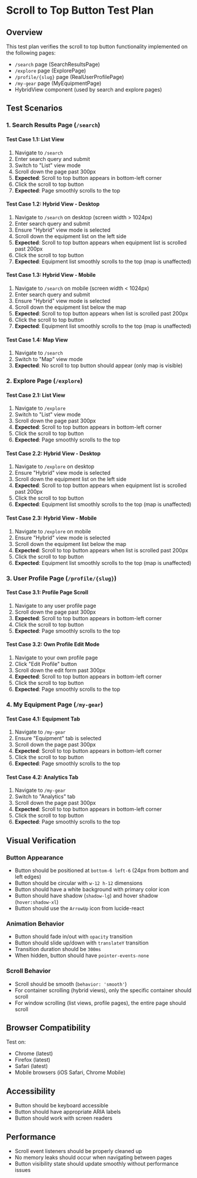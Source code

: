 # Scroll to Top Button Test Plan

## Overview
This test plan verifies the scroll to top button functionality implemented on the following pages:
- `/search` page (SearchResultsPage)
- `/explore` page (ExplorePage) 
- `/profile/{slug}` page (RealUserProfilePage)
- `/my-gear` page (MyEquipmentPage)
- HybridView component (used by search and explore pages)

## Test Scenarios

### 1. Search Results Page (`/search`)

#### Test Case 1.1: List View
1. Navigate to `/search` 
2. Enter search query and submit
3. Switch to "List" view mode
4. Scroll down the page past 300px
5. **Expected**: Scroll to top button appears in bottom-left corner
6. Click the scroll to top button
7. **Expected**: Page smoothly scrolls to the top

#### Test Case 1.2: Hybrid View - Desktop
1. Navigate to `/search` on desktop (screen width > 1024px)
2. Enter search query and submit
3. Ensure "Hybrid" view mode is selected
4. Scroll down the equipment list on the left side
5. **Expected**: Scroll to top button appears when equipment list is scrolled past 200px
6. Click the scroll to top button
7. **Expected**: Equipment list smoothly scrolls to the top (map is unaffected)

#### Test Case 1.3: Hybrid View - Mobile
1. Navigate to `/search` on mobile (screen width < 1024px)
2. Enter search query and submit
3. Ensure "Hybrid" view mode is selected
4. Scroll down the equipment list below the map
5. **Expected**: Scroll to top button appears when list is scrolled past 200px
6. Click the scroll to top button
7. **Expected**: Equipment list smoothly scrolls to the top (map is unaffected)

#### Test Case 1.4: Map View
1. Navigate to `/search`
2. Switch to "Map" view mode
3. **Expected**: No scroll to top button should appear (only map is visible)

### 2. Explore Page (`/explore`)

#### Test Case 2.1: List View
1. Navigate to `/explore`
2. Switch to "List" view mode
3. Scroll down the page past 300px
4. **Expected**: Scroll to top button appears in bottom-left corner
5. Click the scroll to top button
6. **Expected**: Page smoothly scrolls to the top

#### Test Case 2.2: Hybrid View - Desktop
1. Navigate to `/explore` on desktop
2. Ensure "Hybrid" view mode is selected
3. Scroll down the equipment list on the left side
4. **Expected**: Scroll to top button appears when equipment list is scrolled past 200px
5. Click the scroll to top button
6. **Expected**: Equipment list smoothly scrolls to the top (map is unaffected)

#### Test Case 2.3: Hybrid View - Mobile
1. Navigate to `/explore` on mobile
2. Ensure "Hybrid" view mode is selected
3. Scroll down the equipment list below the map
4. **Expected**: Scroll to top button appears when list is scrolled past 200px
5. Click the scroll to top button
6. **Expected**: Equipment list smoothly scrolls to the top (map is unaffected)

### 3. User Profile Page (`/profile/{slug}`)

#### Test Case 3.1: Profile Page Scroll
1. Navigate to any user profile page
2. Scroll down the page past 300px
3. **Expected**: Scroll to top button appears in bottom-left corner
4. Click the scroll to top button
5. **Expected**: Page smoothly scrolls to the top

#### Test Case 3.2: Own Profile Edit Mode
1. Navigate to your own profile page
2. Click "Edit Profile" button
3. Scroll down the edit form past 300px
4. **Expected**: Scroll to top button appears in bottom-left corner
5. Click the scroll to top button
6. **Expected**: Page smoothly scrolls to the top

### 4. My Equipment Page (`/my-gear`)

#### Test Case 4.1: Equipment Tab
1. Navigate to `/my-gear`
2. Ensure "Equipment" tab is selected
3. Scroll down the page past 300px
4. **Expected**: Scroll to top button appears in bottom-left corner
5. Click the scroll to top button
6. **Expected**: Page smoothly scrolls to the top

#### Test Case 4.2: Analytics Tab
1. Navigate to `/my-gear`
2. Switch to "Analytics" tab
3. Scroll down the page past 300px
4. **Expected**: Scroll to top button appears in bottom-left corner
5. Click the scroll to top button
6. **Expected**: Page smoothly scrolls to the top

## Visual Verification

### Button Appearance
- Button should be positioned at `bottom-6 left-6` (24px from bottom and left edges)
- Button should be circular with `w-12 h-12` dimensions
- Button should have a white background with primary color icon
- Button should have shadow (`shadow-lg`) and hover shadow (`hover:shadow-xl`)
- Button should use the `ArrowUp` icon from lucide-react

### Animation Behavior
- Button should fade in/out with `opacity` transition
- Button should slide up/down with `translateY` transition
- Transition duration should be `300ms`
- When hidden, button should have `pointer-events-none`

### Scroll Behavior
- Scroll should be smooth (`behavior: 'smooth'`)
- For container scrolling (hybrid views), only the specific container should scroll
- For window scrolling (list views, profile pages), the entire page should scroll

## Browser Compatibility
Test on:
- Chrome (latest)
- Firefox (latest)
- Safari (latest)
- Mobile browsers (iOS Safari, Chrome Mobile)

## Accessibility
- Button should be keyboard accessible
- Button should have appropriate ARIA labels
- Button should work with screen readers

## Performance
- Scroll event listeners should be properly cleaned up
- No memory leaks should occur when navigating between pages
- Button visibility state should update smoothly without performance issues
